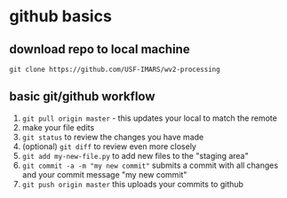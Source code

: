 # github basics

## download repo to local machine
`git clone https://github.com/USF-IMARS/wv2-processing`

## basic git/github workflow
1. `git pull origin master` - this updates your local to match the remote
2. make your file edits
3. `git status` to review the changes you have made
4. (optional) `git diff` to review even more closely
5. `git add my-new-file.py` to add new files to the "staging area"
6. `git commit -a -m "my new commit"` submits a commit with all changes and your commit message "my new commit"
7. `git push origin master` this uploads your commits to github
